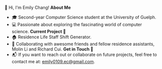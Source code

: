  🍒 Hi, I'm Emily Chang!
**About Me**
- 🎓 Second-year Computer Science student at the University of Guelph.
- 💻 Passionate about exploring the fascinating world of computer science.
**Current Project 🚀**
- 🏠 Residence Life Staff Shift Generator.
- 🤎 Collaborating with awesome friends and fellow residence assistants, Molin Li and Richard Cui.
**Get in Touch 📧**
- 📬 If you want to reach out or collaborate on future projects, feel free to contact me at: emily0109.ec@gmail.com.
